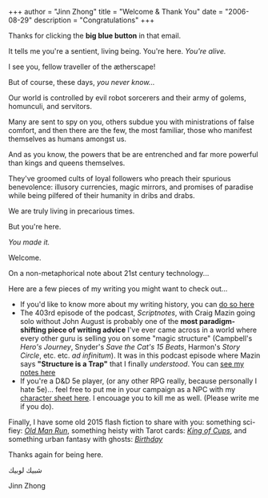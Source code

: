 +++
author = "Jinn Zhong"
title = "Welcome & Thank You"
date = "2006-08-29"
description = "Congratulations"
+++

Thanks for clicking the **big blue button** in that email. 

It tells me you're a sentient, living being. You're here. _You're alive._

I see you, fellow traveller of the ætherscape!

But of course, these days, _you never know..._

Our world is controlled by evil robot sorcerers and their army of golems, homunculi, and servitors. 

Many are sent to spy on you, others subdue you with ministrations of false comfort, and then there are the few, the most familiar, those who manifest themselves as humans amongst us. 

And as you know, the powers that be are entrenched and far more powerful than kings and queens themselves. 

They've groomed cults of loyal followers who preach their spurious benevolence: illusory currencies, magic mirrors, and promises of paradise while being pilfered of their humanity in dribs and drabs.

We are truly living in precarious times. 

But you're here. 

_You made it._

Welcome.

On a non-metaphorical note about 21st century technology...

Here are a few pieces of my writing you might want to check out...

* If you'd like to know more about my writing history, you can [do so here](https://journal.jinnzhong.com/when-i-first-wanted-to-write-sci-fi/)
* The 403rd episode of the podcast, _Scriptnotes_, with Craig Mazin going solo without John August is probably one of the **most paradigm-shifting piece of writing advice** I've ever came across in a world where every other guru is selling you on some "magic structure" (Campbell's _Hero's Journey_, Snyder's _Save the Cat's 15 Beats_, Harmon's _Story Circle_, etc. etc. _ad infinitum_). It was in this podcast episode where Mazin says **"Structure is a Trap"** that I finally _understood_. You can [see my notes here](https://journal.jinnzhong.com/scriptnotes-403-craig-mazin/)
* If you're a D&D 5e player, (or any other RPG really, because personally I hate 5e)... feel free to put me in your campaign as a NPC with my [character sheet here](https://journal.jinnzhong.com/jinn-zhong-5e/). I encouage you to kill me as well. (Please write me if you do).

Finally, I have some old 2015 flash fiction to share with you: something sci-fiey: [_Old Man Run_](https://journal.jinnzhong.com/gfp-005-old-man-run/), something heisty with Tarot cards: [_King of Cups_](https://journal.jinnzhong.com/gfp-017-the-king-of-cups/), and something urban fantasy with ghosts: [_Birthday_](https://journal.jinnzhong.com/gfp-007-birthday/)

Thanks again for being here.

شبيك لوبيك

Jinn Zhong
